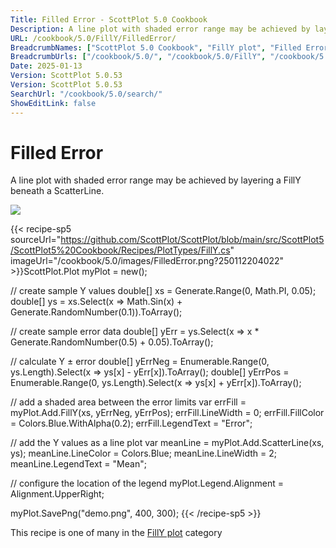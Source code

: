 ```yaml
---
Title: Filled Error - ScottPlot 5.0 Cookbook
Description: A line plot with shaded error range may be achieved by layering a FillY beneath a ScatterLine.
URL: /cookbook/5.0/FillY/FilledError/
BreadcrumbNames: ["ScottPlot 5.0 Cookbook", "FillY plot", "Filled Error"]
BreadcrumbUrls: ["/cookbook/5.0/", "/cookbook/5.0/FillY", "/cookbook/5.0/FillY/FilledError"]
Date: 2025-01-13
Version: ScottPlot 5.0.53
Version: ScottPlot 5.0.53
SearchUrl: "/cookbook/5.0/search/"
ShowEditLink: false
---
```



<div class='d-flex align-items-center mt-5'>
<h1 class='me-2 text-dark my-0 border-0'>Filled Error</h1>
</div>

A line plot with shaded error range may be achieved by layering a FillY beneath a ScatterLine.

[![](/cookbook/5.0/images/FilledError.png?250112204022)](/cookbook/5.0/images/FilledError.png?250112204022)

{{< recipe-sp5 sourceUrl="https://github.com/ScottPlot/ScottPlot/blob/main/src/ScottPlot5/ScottPlot5%20Cookbook/Recipes/PlotTypes/FillY.cs" imageUrl="/cookbook/5.0/images/FilledError.png?250112204022" >}}ScottPlot.Plot myPlot = new();

// create sample Y values
double[] xs = Generate.Range(0, Math.PI, 0.05);
double[] ys = xs.Select(x =&gt; Math.Sin(x) + Generate.RandomNumber(0.1)).ToArray();

// create sample error data
double[] yErr = ys.Select(x =&gt; x * Generate.RandomNumber(0.5) + 0.05).ToArray();

// calculate Y ± error
double[] yErrNeg = Enumerable.Range(0, ys.Length).Select(x =&gt; ys[x] - yErr[x]).ToArray();
double[] yErrPos = Enumerable.Range(0, ys.Length).Select(x =&gt; ys[x] + yErr[x]).ToArray();

// add a shaded area between the error limits
var errFill = myPlot.Add.FillY(xs, yErrNeg, yErrPos);
errFill.LineWidth = 0;
errFill.FillColor = Colors.Blue.WithAlpha(0.2);
errFill.LegendText = "Error";

// add the Y values as a line plot
var meanLine = myPlot.Add.ScatterLine(xs, ys);
meanLine.LineColor = Colors.Blue;
meanLine.LineWidth = 2;
meanLine.LegendText = "Mean";

// configure the location of the legend
myPlot.Legend.Alignment = Alignment.UpperRight;

myPlot.SavePng("demo.png", 400, 300);
{{< /recipe-sp5 >}}

<div class='my-5 text-center'>This recipe is one of many in the <a href='/cookbook/5.0/FillY'>FillY plot</a> category</div>


